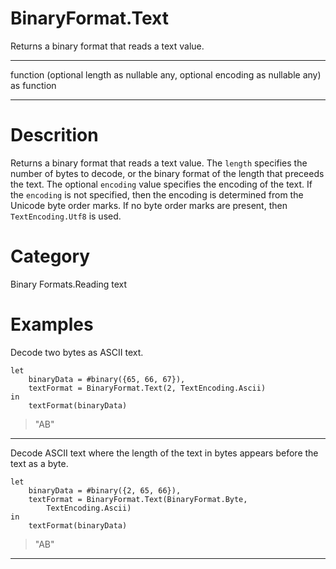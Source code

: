 ﻿# BinaryFormat.Text
Returns a binary format that reads a text value.
***
function (optional length as nullable any, optional encoding as nullable any) as function
***
# Descrition 
Returns a binary format that reads a text value.  The <code>length</code> specifies the number of bytes to decode, or the binary format of the length that preceeds the text.  The optional <code>encoding</code> value specifies the encoding of the text.  If the <code>encoding</code> is not specified, then the encoding is determined from the Unicode byte order marks.  If no byte order marks are present, then <code>TextEncoding.Utf8</code> is used.
# Category 
Binary Formats.Reading text
# Examples 
Decode two bytes as ASCII text.
```
let
    binaryData = #binary({65, 66, 67}),
    textFormat = BinaryFormat.Text(2, TextEncoding.Ascii)
in
    textFormat(binaryData)
```
> "AB"
***
Decode ASCII text where the length of the text in bytes appears before the text as a byte.
```
let
    binaryData = #binary({2, 65, 66}),
    textFormat = BinaryFormat.Text(BinaryFormat.Byte,
        TextEncoding.Ascii)
in
    textFormat(binaryData)
```
> "AB"
***
